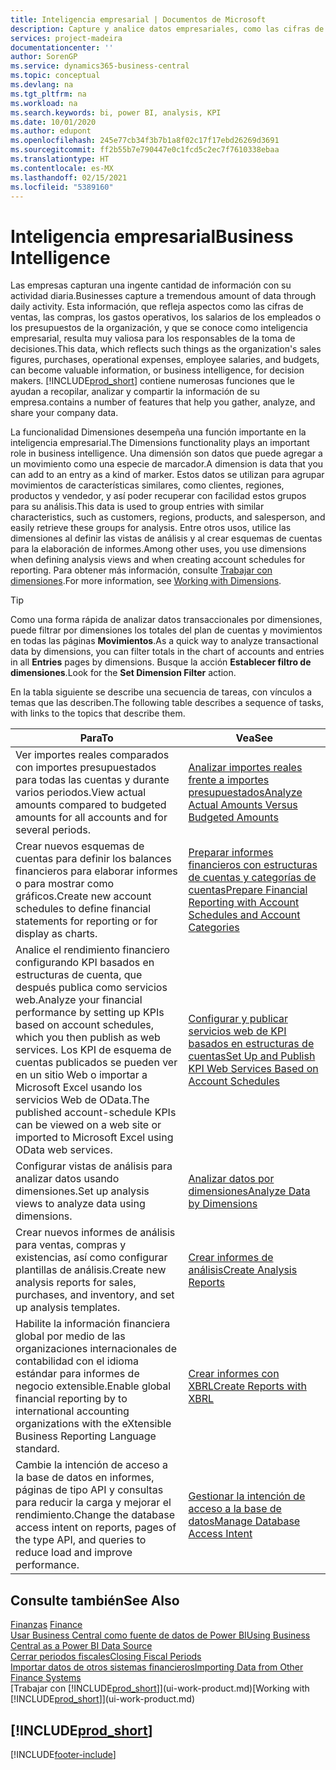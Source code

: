 ```yaml
---
title: Inteligencia empresarial | Documentos de Microsoft
description: Capture y analice datos empresariales, como las cifras de ventas, las compras, los gastos operativos, los salarios de los empleados y los presupuestos, que resultan muy valiosos para la inteligencia artificial o la toma de decisiones.
services: project-madeira
documentationcenter: ''
author: SorenGP
ms.service: dynamics365-business-central
ms.topic: conceptual
ms.devlang: na
ms.tgt_pltfrm: na
ms.workload: na
ms.search.keywords: bi, power BI, analysis, KPI
ms.date: 10/01/2020
ms.author: edupont
ms.openlocfilehash: 245e77cb34f3b7b1a8f02c17f17ebd26269d3691
ms.sourcegitcommit: ff2b55b7e790447e0c1fcd5c2ec7f7610338ebaa
ms.translationtype: HT
ms.contentlocale: es-MX
ms.lasthandoff: 02/15/2021
ms.locfileid: "5389160"
---
```

# <a name="business-intelligence"></a><span data-ttu-id="1ada3-103">Inteligencia empresarial</span><span class="sxs-lookup"><span data-stu-id="1ada3-103">Business Intelligence</span></span>
<span data-ttu-id="1ada3-104">Las empresas capturan una ingente cantidad de información con su actividad diaria.</span><span class="sxs-lookup"><span data-stu-id="1ada3-104">Businesses capture a tremendous amount of data through daily activity.</span></span> <span data-ttu-id="1ada3-105">Esta información, que refleja aspectos como las cifras de ventas, las compras, los gastos operativos, los salarios de los empleados o los presupuestos de la organización, y que se conoce como inteligencia empresarial, resulta muy valiosa para los responsables de la toma de decisiones.</span><span class="sxs-lookup"><span data-stu-id="1ada3-105">This data, which reflects such things as the organization's sales figures, purchases, operational expenses, employee salaries, and budgets, can become valuable information, or business intelligence, for decision makers.</span></span> [!INCLUDE[prod_short](includes/prod_short.md)] <span data-ttu-id="1ada3-106">contiene numerosas funciones que le ayudan a recopilar, analizar y compartir la información de su empresa.</span><span class="sxs-lookup"><span data-stu-id="1ada3-106">contains a number of features that help you gather, analyze, and share your company data.</span></span>

<span data-ttu-id="1ada3-107">La funcionalidad Dimensiones desempeña una función importante en la inteligencia empresarial.</span><span class="sxs-lookup"><span data-stu-id="1ada3-107">The Dimensions functionality plays an important role in business intelligence.</span></span> <span data-ttu-id="1ada3-108">Una dimensión son datos que puede agregar a un movimiento como una especie de marcador.</span><span class="sxs-lookup"><span data-stu-id="1ada3-108">A dimension is data that you can add to an entry as a kind of marker.</span></span> <span data-ttu-id="1ada3-109">Estos datos se utilizan para agrupar movimientos de características similares, como clientes, regiones, productos y vendedor, y así poder recuperar con facilidad estos grupos para su análisis.</span><span class="sxs-lookup"><span data-stu-id="1ada3-109">This data is used to group entries with similar characteristics, such as customers, regions, products, and salesperson, and easily retrieve these groups for analysis.</span></span> <span data-ttu-id="1ada3-110">Entre otros usos, utilice las dimensiones al definir las vistas de análisis y al crear esquemas de cuentas para la elaboración de informes.</span><span class="sxs-lookup"><span data-stu-id="1ada3-110">Among other uses, you use dimensions  when defining analysis views and when creating account schedules for reporting.</span></span> <span data-ttu-id="1ada3-111">Para obtener más información, consulte [Trabajar con dimensiones](finance-dimensions.md).</span><span class="sxs-lookup"><span data-stu-id="1ada3-111">For more information, see [Working with Dimensions](finance-dimensions.md).</span></span>

> [!TIP]
> <span data-ttu-id="1ada3-112">Como una forma rápida de analizar datos transaccionales por dimensiones, puede filtrar por dimensiones los totales del plan de cuentas y movimientos en todas las páginas **Movimientos**.</span><span class="sxs-lookup"><span data-stu-id="1ada3-112">As a quick way to analyze transactional data by dimensions, you can filter totals in the chart of accounts and entries in all **Entries** pages by dimensions.</span></span> <span data-ttu-id="1ada3-113">Busque la acción **Establecer filtro de dimensiones**.</span><span class="sxs-lookup"><span data-stu-id="1ada3-113">Look for the **Set Dimension Filter** action.</span></span>  

<span data-ttu-id="1ada3-114">En la tabla siguiente se describe una secuencia de tareas, con vínculos a temas que las describen.</span><span class="sxs-lookup"><span data-stu-id="1ada3-114">The following table describes a sequence of tasks, with links to the topics that describe them.</span></span>  

| <span data-ttu-id="1ada3-115">Para</span><span class="sxs-lookup"><span data-stu-id="1ada3-115">To</span></span> | <span data-ttu-id="1ada3-116">Vea</span><span class="sxs-lookup"><span data-stu-id="1ada3-116">See</span></span> |
| --- | --- |
|<span data-ttu-id="1ada3-117">Ver importes reales comparados con importes presupuestados para todas las cuentas y durante varios periodos.</span><span class="sxs-lookup"><span data-stu-id="1ada3-117">View actual amounts compared to budgeted amounts for all accounts and for several periods.</span></span>|[<span data-ttu-id="1ada3-118">Analizar importes reales frente a importes presupuestados</span><span class="sxs-lookup"><span data-stu-id="1ada3-118">Analyze Actual Amounts Versus Budgeted Amounts</span></span>](bi-how-analyze-actual-versus-budget.md)|
|<span data-ttu-id="1ada3-119">Crear nuevos esquemas de cuentas para definir los balances financieros para elaborar informes o para mostrar como gráficos.</span><span class="sxs-lookup"><span data-stu-id="1ada3-119">Create new account schedules to define financial statements for reporting or for display as charts.</span></span>|[<span data-ttu-id="1ada3-120">Preparar informes financieros con estructuras de cuentas y categorías de cuentas</span><span class="sxs-lookup"><span data-stu-id="1ada3-120">Prepare Financial Reporting with Account Schedules and Account Categories</span></span>](bi-how-work-account-schedule.md)|
|<span data-ttu-id="1ada3-121">Analice el rendimiento financiero configurando KPI basados en estructuras de cuenta, que después publica como servicios web.</span><span class="sxs-lookup"><span data-stu-id="1ada3-121">Analyze your financial performance by setting up KPIs based on account schedules, which you then publish as web services.</span></span> <span data-ttu-id="1ada3-122">Los KPI de esquema de cuentas publicados se pueden ver en un sitio Web o importar a Microsoft Excel usando los servicios Web de OData.</span><span class="sxs-lookup"><span data-stu-id="1ada3-122">The published account-schedule KPIs can be viewed on a web site or imported to Microsoft Excel using OData web services.</span></span>|[<span data-ttu-id="1ada3-123">Configurar y publicar servicios web de KPI basados en estructuras de cuentas</span><span class="sxs-lookup"><span data-stu-id="1ada3-123">Set Up and Publish KPI Web Services Based on Account Schedules</span></span>](bi-how-to-set-up-and-publish-kpi-web-services-based-on-account-schedules.md)|
|<span data-ttu-id="1ada3-124">Configurar vistas de análisis para analizar datos usando dimensiones.</span><span class="sxs-lookup"><span data-stu-id="1ada3-124">Set up analysis views to analyze data using dimensions.</span></span>|[<span data-ttu-id="1ada3-125">Analizar datos por dimensiones</span><span class="sxs-lookup"><span data-stu-id="1ada3-125">Analyze Data by Dimensions</span></span>](bi-how-analyze-data-dimension.md)|
|<span data-ttu-id="1ada3-126">Crear nuevos informes de análisis para ventas, compras y existencias, así como configurar plantillas de análisis.</span><span class="sxs-lookup"><span data-stu-id="1ada3-126">Create new analysis reports for sales, purchases, and inventory, and set up analysis templates.</span></span>|[<span data-ttu-id="1ada3-127">Crear informes de análisis</span><span class="sxs-lookup"><span data-stu-id="1ada3-127">Create Analysis Reports</span></span>](bi-how-create-analysis-views-reports.md)|
|<span data-ttu-id="1ada3-128">Habilite la información financiera global por medio de las organizaciones internacionales de contabilidad con el idioma estándar para informes de negocio extensible.</span><span class="sxs-lookup"><span data-stu-id="1ada3-128">Enable global financial reporting by to international accounting organizations with the eXtensible Business Reporting Language standard.</span></span>|[<span data-ttu-id="1ada3-129">Crear informes con XBRL</span><span class="sxs-lookup"><span data-stu-id="1ada3-129">Create Reports with XBRL</span></span>](bi-create-reports-with-xbrl.md)|
|<span data-ttu-id="1ada3-130">Cambie la intención de acceso a la base de datos en informes, páginas de tipo API y consultas para reducir la carga y mejorar el rendimiento.</span><span class="sxs-lookup"><span data-stu-id="1ada3-130">Change the database access intent on reports, pages of the type API, and queries to reduce load and improve performance.</span></span>|[<span data-ttu-id="1ada3-131">Gestionar la intención de acceso a la base de datos</span><span class="sxs-lookup"><span data-stu-id="1ada3-131">Manage Database Access Intent</span></span>](admin-data-access-intent.md)|

## <a name="see-also"></a><span data-ttu-id="1ada3-132">Consulte también</span><span class="sxs-lookup"><span data-stu-id="1ada3-132">See Also</span></span>
<span data-ttu-id="1ada3-133">[Finanzas](finance.md)  </span><span class="sxs-lookup"><span data-stu-id="1ada3-133">[Finance](finance.md)  </span></span>  
[<span data-ttu-id="1ada3-134">Usar Business Central como fuente de datos de Power BI</span><span class="sxs-lookup"><span data-stu-id="1ada3-134">Using Business Central as a Power BI Data Source</span></span>](across-how-use-financials-data-source-powerbi.md)  
[<span data-ttu-id="1ada3-135">Cerrar periodos fiscales</span><span class="sxs-lookup"><span data-stu-id="1ada3-135">Closing Fiscal Periods</span></span>](year-close-years-periods.md)  
[<span data-ttu-id="1ada3-136">Importar datos de otros sistemas financieros</span><span class="sxs-lookup"><span data-stu-id="1ada3-136">Importing Data from Other Finance Systems</span></span>](across-import-data-configuration-packages.md)  
<span data-ttu-id="1ada3-137">[Trabajar con [!INCLUDE[prod_short](includes/prod_short.md)]](ui-work-product.md)</span><span class="sxs-lookup"><span data-stu-id="1ada3-137">[Working with [!INCLUDE[prod_short](includes/prod_short.md)]](ui-work-product.md)</span></span>

## [!INCLUDE[prod_short](includes/free_trial_md.md)]  


[!INCLUDE[footer-include](includes/footer-banner.md)]